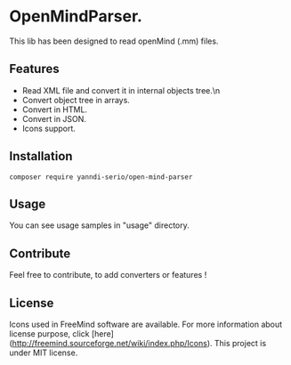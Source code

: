 OpenMindParser.
===================
This lib has been designed to read openMind (.mm) files.

Features
-------------------
* Read XML file and convert it in internal objects tree.\n
* Convert object tree in arrays.
* Convert in HTML.
* Convert in JSON.
* Icons support.

Installation
-------------------
```
composer require yanndi-serio/open-mind-parser
 ```

Usage
-------------------
You can see usage samples in "usage" directory.

Contribute
-------------------
Feel free to contribute, to add converters or features !

License
-------------------
Icons used in FreeMind software are available. For more information about license purpose, click [here] (http://freemind.sourceforge.net/wiki/index.php/Icons).
This project is under MIT license.
